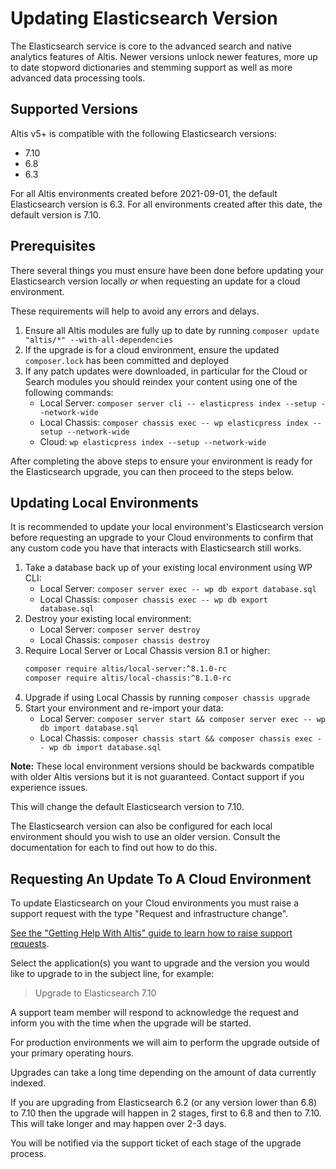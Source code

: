 # Updating Elasticsearch Version

The Elasticsearch service is core to the advanced search and native analytics features of Altis. Newer versions unlock newer features, more up to date stopword dictionaries and stemming support as well as more advanced data processing tools.

## Supported Versions

Altis v5+ is compatible with the following Elasticsearch versions:

- 7.10
- 6.8
- 6.3

For all Altis environments created before 2021-09-01, the default Elasticsearch version is 6.3. For all environments created after this date, the default version is 7.10.

## Prerequisites

There several things you must ensure have been done before updating your Elasticsearch version locally _or_ when requesting an update for a cloud environment.

These requirements will help to avoid any errors and delays.

1. Ensure all Altis modules are fully up to date by running `composer update "altis/*" --with-all-dependencies`
1. If the upgrade is for a cloud environment, ensure the updated `composer.lock` has been committed and deployed
1. If any patch updates were downloaded, in particular for the Cloud or Search modules you should reindex your content using one of the following commands:
   - Local Server: `composer server cli -- elasticpress index --setup --network-wide`
   - Local Chassis: `composer chassis exec -- wp elasticpress index --setup --network-wide`
   - Cloud: `wp elasticpress index --setup --network-wide`

After completing the above steps to ensure your environment is ready for the Elasticsearch upgrade, you can then proceed to the steps below.
## Updating Local Environments

It is recommended to update your local environment's Elasticsearch version before requesting an upgrade to your Cloud environments to confirm that any custom code you have that interacts with Elasticsearch still works.

1. Take a database back up of your existing local environment using WP CLI:
   - Local Server: `composer server exec -- wp db export database.sql`
   - Local Chassis: `composer chassis exec -- wp db export database.sql`
1. Destroy your existing local environment:
   - Local Server: `composer server destroy`
   - Local Chassis: `composer chassis destroy`
1. Require Local Server or Local Chassis version 8.1 or higher:
   ```sh
   composer require altis/local-server:^8.1.0-rc
   composer require altis/local-chassis:^8.1.0-rc
   ```
1. Upgrade if using Local Chassis by running `composer chassis upgrade`
1. Start your environment and re-import your data:
   - Local Server: `composer server start && composer server exec -- wp db import database.sql`
   - Local Chassis: `composer chassis start && composer chassis exec -- wp db import database.sql`

**Note:** These local environment versions should be backwards compatible with older Altis versions but it is not guaranteed. Contact support if you experience issues.

This will change the default Elasticsearch version to 7.10.

The Elasticsearch version can also be configured for each local environment should you wish to use an older version. Consult the documentation for each to find out how to do this.

## Requesting An Update To A Cloud Environment

To update Elasticsearch on your Cloud environments you must raise a support request with the type "Request and infrastructure change".

[See the "Getting Help With Altis" guide to learn how to raise support requests](../getting-help-with-altis.md).

Select the application(s) you want to upgrade and the version you would like to upgrade to in the subject line, for example:

> Upgrade to Elasticsearch 7.10

A support team member will respond to acknowledge the request and inform you with the time when the upgrade will be started.

For production environments we will aim to perform the upgrade outside of your primary operating hours.

Upgrades can take a long time depending on the amount of data currently indexed.

If you are upgrading from Elasticsearch 6.2 (or any version lower than 6.8) to 7.10 then the upgrade will happen in 2 stages, first to 6.8 and then to 7.10. This will take longer and may happen over 2-3 days.

You will be notified via the support ticket of each stage of the upgrade process.
